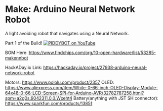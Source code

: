# Make: Arduino Neural Network Robot
A light avoiding robot that navigates using a Neural Network.

Part 1 of the Build!
[![PIDDYBOT on YouTube](https://img.youtube.com/vi/0D5lcNIEa24/0.jpg)](https://youtu.be/0D5lcNIEa24)

BOM Here: https://www.findchips.com/org/10-open-hardware/list/53285-makennbot

HackADay.io Link: https://hackaday.io/project/27938-arduino-neural-network-robot

Motors: https://www.pololu.com/product/2357
OLED: https://www.aliexpress.com/item/White-0-66-inch-OLED-Display-Module-64x48-0-66-LCD-Screen-SPI-for-Arduino-AVR/32782787258.html?spm=a2g0s.9042311.0.0.Wxeht4
Battery(anything with JST SH connector): https://www.sparkfun.com/products/13851


